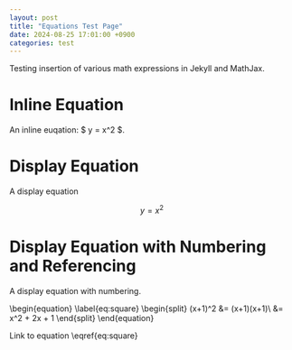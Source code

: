 ```yaml
---
layout: post
title: "Equations Test Page"
date: 2024-08-25 17:01:00 +0900
categories: test
---
```

Testing insertion of various math expressions in Jekyll and MathJax.

# Inline Equation
An inline euqation: $ y = x^2 $.

# Display Equation
A display equation

$$ y = x^2 $$

# Display Equation with Numbering and Referencing
A display equation with numbering.

\begin{equation}
\label{eq:square}
\begin{split}
   (x+1)^2 &= (x+1)(x+1)\\
           &= x^2 + 2x + 1
\end{split}
\end{equation}

Link to equation \eqref{eq:square}

